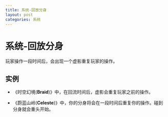 ```yaml
---
title: 系统-回放分身
layout: post
categories: 系统
---
```


# 系统-回放分身
玩家操作一段时间后，会出现一个虚影重复玩家的操作。

## 实例

- 《时空幻境(**Braid**)》中，在回流时间后，虚影会重复玩家之前的操作。

- 《蔚蓝山岭(**Celeste**)》中，你的分身将会在一段时间后重复你的操作。碰到分身就会重头开始。
